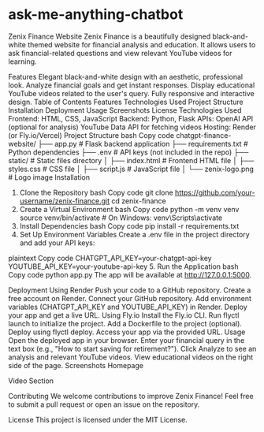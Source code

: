 # ask-me-anything-chatbot

Zenix Finance Website
Zenix Finance is a beautifully designed black-and-white themed website for financial analysis and education. It allows users to ask financial-related questions and view relevant YouTube videos for learning.

Features
Elegant black-and-white design with an aesthetic, professional look.
Analyze financial goals and get instant responses.
Display educational YouTube videos related to the user's query.
Fully responsive and interactive design.
Table of Contents
Features
Technologies Used
Project Structure
Installation
Deployment
Usage
Screenshots
License
Technologies Used
Frontend: HTML, CSS, JavaScript
Backend: Python, Flask
APIs:
OpenAI API (optional for analysis)
YouTube Data API for fetching videos
Hosting: Render (or Fly.io/Vercel)
Project Structure
bash
Copy code
chatgpt-finance-website/
├── app.py              # Flask backend application
├── requirements.txt    # Python dependencies
├── .env                # API keys (not included in the repo)
├── static/             # Static files directory
│   ├── index.html      # Frontend HTML file
│   ├── styles.css      # CSS file
│   ├── script.js       # JavaScript file
│   └── zenix-logo.png  # Logo image
Installation
1. Clone the Repository
bash
Copy code
git clone https://github.com/your-username/zenix-finance.git
cd zenix-finance
2. Create a Virtual Environment
bash
Copy code
python -m venv venv
source venv/bin/activate  # On Windows: venv\Scripts\activate
3. Install Dependencies
bash
Copy code
pip install -r requirements.txt
4. Set Up Environment Variables
Create a .env file in the project directory and add your API keys:

plaintext
Copy code
CHATGPT_API_KEY=your-chatgpt-api-key
YOUTUBE_API_KEY=your-youtube-api-key
5. Run the Application
bash
Copy code
python app.py
The app will be available at http://127.0.0.1:5000.

Deployment
Using Render
Push your code to a GitHub repository.
Create a free account on Render.
Connect your GitHub repository.
Add environment variables (CHATGPT_API_KEY and YOUTUBE_API_KEY) in Render.
Deploy your app and get a live URL.
Using Fly.io
Install the Fly.io CLI.
Run flyctl launch to initialize the project.
Add a Dockerfile to the project (optional).
Deploy using flyctl deploy.
Access your app via the provided URL.
Usage
Open the deployed app in your browser.
Enter your financial query in the text box (e.g., "How to start saving for retirement?").
Click Analyze to see an analysis and relevant YouTube videos.
View educational videos on the right side of the page.
Screenshots
Homepage

Video Section

Contributing
We welcome contributions to improve Zenix Finance! Feel free to submit a pull request or open an issue on the repository.

License
This project is licensed under the MIT License.
